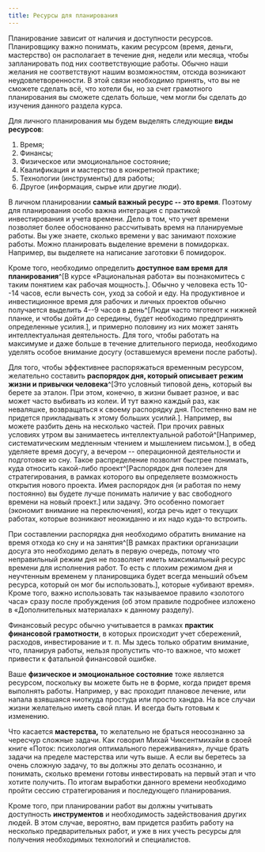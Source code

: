 ```yaml
---
title: Ресурсы для планирования
---
```


Планирование зависит от наличия и доступности ресурсов. Планировщику
важно понимать, каким ресурсом (время, деньги, мастерство) он
располагает в течение дня, недели или месяца, чтобы запланировать под
них соответствующие работы. Обычно наши желания не соответствуют нашим
возможностям, отсюда возникают неудовлетворенности. В этой связи
необходимо принять, что вы не сможете сделать всё, что хотели бы, но за
счет грамотного планирования вы сможете сделать больше, чем могли бы
сделать до изучения данного раздела курса.

Для личного планирования мы будем выделять следующие **виды ресурсов**:

1.  Время;
2.  Финансы;
3.  Физическое или эмоциональное состояние;
4.  Квалификация и мастерство в конкретной практике;
5.  Технологии (инструменты) для работы;
6.  Другое (информация, сырье или другие люди).

В личном планировании **самый важный ресурс -- это время**. Поэтому для
планирования особо важна интеграция с практикой инвестирования и учета
времени. Дело в том, что учет времени позволяет более обоснованно
рассчитывать время на планируемые работы. Вы уже знаете, сколько времени
у вас занимают похожие работы. Можно планировать выделение времени в
помидорках. Например, вы выделяете на написание заготовки 6 помидорок.

Кроме того, необходимо определить **доступное вам время для
планирования**^[В курсе «Рациональная работа» вы
познакомитесь с таким понятием как рабочая мощность.].
Обычно у человека есть 10--14 часов, если вычесть сон, уход за собой и
еду. На продуктивное и инвестиционное время для рабочих и личных
проектов обычно получается выделить 4--9 часов в
день^[Люди часто тяготеют к нижней планке, и чтобы дойти
до середины, будет необходимо предпринять определенные
усилия.], и примерно половину из них может занять
интеллектуальная деятельность. Для того, чтобы работать на максимуме и
даже больше в течение длительного периода, необходимо уделять особое
внимание досугу (оставшемуся времени после работы).

Для того, чтобы эффективнее распоряжаться временным ресурсом, желательно
составить **распорядок дня, который описывает режим жизни и привычки
человека**^[Это условный типовой день, который вы берете
за эталон. При этом, конечно, в жизни бывает разное, и вас может часто
выбивать из колеи. И тут важно каждый раз, как неваляшке, возвращаться к
своему распорядку дня. Постепенно вам не придется прикладывать к этому
больших усилий.]. Например, вы можете разбить день на
несколько частей. При прочих равных условиях утром вы занимаетесь
интеллектуальной работой^[Например, систематическим
медленным чтением и мышлением письмом.], в обед уделяете
время досугу, а вечером -- операционной деятельности и подготовке ко
сну. Такое распределение позволит быстрее понимать, куда относить
какой-либо проект^[Распорядок дня полезен для
стратегирования, в рамках которого вы определяете возможность открытия
нового проекта. Имея распорядок дня (и работая по нему постоянно) вы
будете лучше понимать наличие у вас свободного времени на новый
проект.] или задачу. Это особенно помогает (экономит
внимание на переключения), когда речь идет о текущих работах, которые
возникают неожиданно и их надо куда-то встроить.

При составлении распорядка дня необходимо обратить внимание на время
отхода ко сну и на занятия^[В рамках практики
организации досуга это необходимо делать в первую очередь, потому что
неправильный режим дня не позволяет иметь максимальный ресурс времени
для исполнения работ. То есть с плохим режимом дня и неучтенным временем
у планировщика будет всегда меньший объем ресурса, который он мог бы
использовать.], которые «убивают время». Кроме того,
важно использовать так называемое правило «золотого часа» сразу после
пробуждения (об этом правиле подробнее изложено в «Дополнительных
материалах» к данному разделу).

Финансовый ресурс обычно учитывается в рамках **практик финансовой
грамотности**, в которых происходит учет сбережений, расходов,
инвестирование и т. п. Мы здесь только обратим внимание, что, планируя
работы, нельзя пропустить что-то важное, что может привести к фатальной
финансовой ошибке.

Ваше **физическое и эмоциональное состояние** тоже является ресурсом,
поскольку вы можете быть не в форме, когда придет время выполнять
работы. Например, у вас проходит плановое лечение, или напала взявшаяся
ниоткуда простуда или просто хандра. На все случаи жизни желательно
иметь свой план. И всегда быть готовым к изменению.

Что касается **мастерства,** то желательно не браться неосознанно за
чересчур сложные задачи. Как говорил Михай Чиксентмихайи в своей книге
«Поток: психология оптимального переживания»», лучше брать задачи на
пределе мастерства или чуть выше. А если вы беретесь за очень сложную
задачу, то вы должны это делать осознанно, и понимать, сколько времени
готовы инвестировать на первый этап и что хотите получить. По итогам
выработки данного времени необходимо пройти сессию стратегирования и
последующего планирования.

Кроме того, при планировании работ вы должны учитывать доступность
**инструментов** и необходимость задействования других людей. В этом
случае, вероятно, вам придется разбить работу на несколько
предварительных работ, и уже в них учесть ресурсы для получения
необходимых технологий и специалистов.
